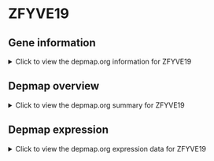 <h1>ZFYVE19</h1>

<h2>Gene information</h2>
<details>
  <summary>Click to view the depmap.org information for ZFYVE19</summary>
  <iframe src="https://depmap.org/portal/gene/ZFYVE19?tab=about" style="border:none;width:100%;height:800px"></iframe>
</details>

<h2>Depmap overview</h2>
<details>
  <summary>Click to view the depmap.org summary for ZFYVE19</summary>
  <iframe src="https://depmap.org/portal/gene/ZFYVE19?tab=overview" style="border:none;width:100%;height:800px"></iframe>
</details>

<h2>Depmap expression</h2>
<details>
  <summary>Click to view the depmap.org expression data for ZFYVE19</summary>
  <iframe src="https://depmap.org/portal/gene/ZFYVE19?tab=characterization" style="border:none;width:100%;height:800px"></iframe>
</details>


<!--
<h2>Reactome Pathway diagram</h2>
<details>
  <summary>Click to view Reactome pathway for ZFYVE19</summary>
  PNAME
</details>
-->


